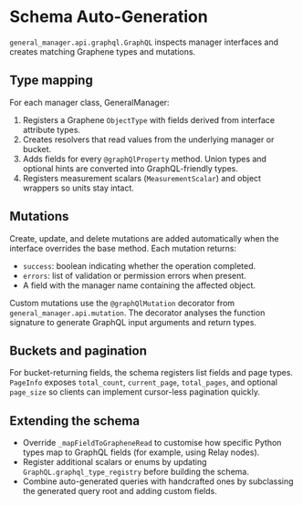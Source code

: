 # Schema Auto-Generation

`general_manager.api.graphql.GraphQL` inspects manager interfaces and creates matching Graphene types and mutations.

## Type mapping

For each manager class, GeneralManager:

1. Registers a Graphene `ObjectType` with fields derived from interface attribute types.
2. Creates resolvers that read values from the underlying manager or bucket.
3. Adds fields for every `@graphQlProperty` method. Union types and optional hints are converted into GraphQL-friendly types.
4. Registers measurement scalars (`MeasurementScalar`) and object wrappers so units stay intact.

## Mutations

Create, update, and delete mutations are added automatically when the interface overrides the base method. Each mutation returns:

- `success`: boolean indicating whether the operation completed.
- `errors`: list of validation or permission errors when present.
- A field with the manager name containing the affected object.

Custom mutations use the `@graphQlMutation` decorator from `general_manager.api.mutation`. The decorator analyses the function signature to generate GraphQL input arguments and return types.

## Buckets and pagination

For bucket-returning fields, the schema registers list fields and page types. `PageInfo` exposes `total_count`, `current_page`, `total_pages`, and optional `page_size` so clients can implement cursor-less pagination quickly.

## Extending the schema

- Override `_mapFieldToGrapheneRead` to customise how specific Python types map to GraphQL fields (for example, using Relay nodes).
- Register additional scalars or enums by updating `GraphQL.graphql_type_registry` before building the schema.
- Combine auto-generated queries with handcrafted ones by subclassing the generated query root and adding custom fields.
